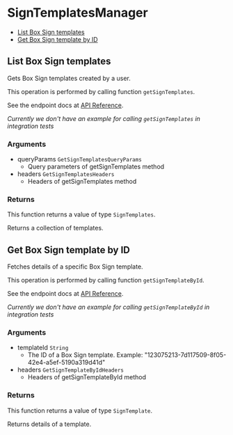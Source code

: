 # SignTemplatesManager


- [List Box Sign templates](#list-box-sign-templates)
- [Get Box Sign template by ID](#get-box-sign-template-by-id)

## List Box Sign templates

Gets Box Sign templates created by a user.

This operation is performed by calling function `getSignTemplates`.

See the endpoint docs at
[API Reference](https://developer.box.com/reference/get-sign-templates/).

*Currently we don't have an example for calling `getSignTemplates` in integration tests*

### Arguments

- queryParams `GetSignTemplatesQueryParams`
  - Query parameters of getSignTemplates method
- headers `GetSignTemplatesHeaders`
  - Headers of getSignTemplates method


### Returns

This function returns a value of type `SignTemplates`.

Returns a collection of templates.


## Get Box Sign template by ID

Fetches details of a specific Box Sign template.

This operation is performed by calling function `getSignTemplateById`.

See the endpoint docs at
[API Reference](https://developer.box.com/reference/get-sign-templates-id/).

*Currently we don't have an example for calling `getSignTemplateById` in integration tests*

### Arguments

- templateId `String`
  - The ID of a Box Sign template. Example: "123075213-7d117509-8f05-42e4-a5ef-5190a319d41d"
- headers `GetSignTemplateByIdHeaders`
  - Headers of getSignTemplateById method


### Returns

This function returns a value of type `SignTemplate`.

Returns details of a template.


